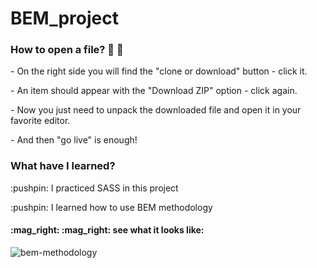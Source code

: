 # BEM_project

<h3>How to open a file? 👀 👀</h3>
<p>- On the right side you will find the "clone or download" button - click it.</p>
<p>- An item should appear with the "Download ZIP" option - click again.</p>
<p>- Now you just need to unpack the downloaded file and open it in your favorite editor.</p>
<p>- And then "go live" is enough!</p>

<h3>What have I learned?</h3>
<p>:pushpin: I practiced SASS in this project</p>
<p>:pushpin: I learned how to use BEM methodology</p>

<h4>:mag_right: :mag_right: see what it looks like:</h4>

![bem-methodology](https://user-images.githubusercontent.com/53143114/116814225-05efb780-ab58-11eb-9d00-785a2de74de7.gif)
